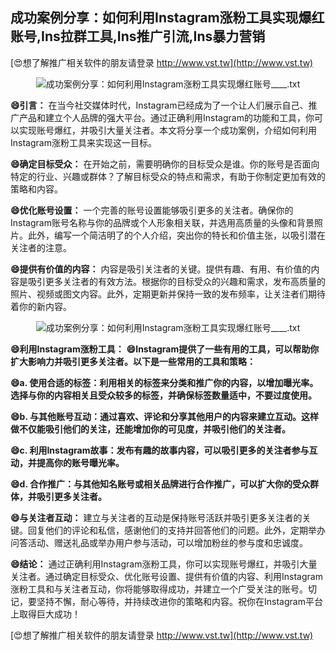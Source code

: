 ## **成功案例分享：如何利用Instagram涨粉工具实现爆红账号,Ins拉群工具,Ins推广引流,Ins暴力营销**

[😍想了解推广相关软件的朋友请登录 http://www.vst.tw](http://www.vst.tw)

 <center><img src="https://vst.tw/MP4/tuiguang/png/1.png" alt="成功案例分享：如何利用Instagram涨粉工具实现爆红账号____.txt"></center>

**😄引言：**
在当今社交媒体时代，Instagram已经成为了一个让人们展示自己、推广产品和建立个人品牌的强大平台。通过正确利用Instagram的功能和工具，你可以实现账号爆红，并吸引大量关注者。本文将分享一个成功案例，介绍如何利用Instagram涨粉工具来实现这一目标。

**😄确定目标受众：**
在开始之前，需要明确你的目标受众是谁。你的账号是否面向特定的行业、兴趣或群体？了解目标受众的特点和需求，有助于你制定更加有效的策略和内容。

**😄优化账号设置：**
一个完善的账号设置能够吸引更多的关注者。确保你的Instagram账号名称与你的品牌或个人形象相关联，并选用高质量的头像和背景照片。此外，编写一个简洁明了的个人介绍，突出你的特长和价值主张，以吸引潜在关注者的注意。

**😄提供有价值的内容：**
内容是吸引关注者的关键。提供有趣、有用、有价值的内容是吸引更多关注者的有效方法。根据你的目标受众的兴趣和需求，发布高质量的照片、视频或图文内容。此外，定期更新并保持一致的发布频率，让关注者们期待着你的新内容。

 <center><img src="https://vst.tw/MP4/tuiguang/png/7.png" alt="成功案例分享：如何利用Instagram涨粉工具实现爆红账号____.txt"></center>

**😄利用Instagram涨粉工具：**
**😄Instagram提供了一些有用的工具，可以帮助你扩大影响力并吸引更多关注者。以下是一些常用的工具和策略：**

**😄a. 使用合适的标签：利用相关的标签来分类和推广你的内容，以增加曝光率。选择与你的内容相关且受众较多的标签，并确保标签数量适中，不要过度使用。**

**😄b. 与其他账号互动：通过喜欢、评论和分享其他用户的内容来建立互动。这样做不仅能吸引他们的关注，还能增加你的可见度，并吸引他们的关注者。**

**😄c. 利用Instagram故事：发布有趣的故事内容，可以吸引更多的关注者参与互动，并提高你的账号曝光率。**

**😄d. 合作推广：与其他知名账号或相关品牌进行合作推广，可以扩大你的受众群体，并吸引更多关注者。**

**😄与关注者互动：**
建立与关注者的互动是保持账号活跃并吸引更多关注者的关键。回复他们的评论和私信，感谢他们的支持并回答他们的问题。此外，定期举办问答活动、赠送礼品或举办用户参与活动，可以增加粉丝的参与度和忠诚度。

**😄结论：**
通过正确利用Instagram涨粉工具，你可以实现账号爆红，并吸引大量关注者。通过确定目标受众、优化账号设置、提供有价值的内容、利用Instagram涨粉工具和与关注者互动，你将能够取得成功，并建立一个广受关注的账号。切记，要坚持不懈，耐心等待，并持续改进你的策略和内容。祝你在Instagram平台上取得巨大成功！

[😍想了解推广相关软件的朋友请登录 http://www.vst.tw](http://www.vst.tw)



